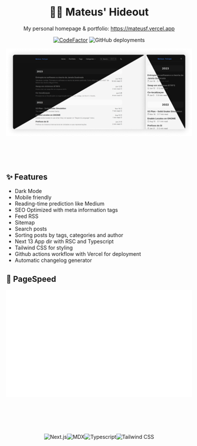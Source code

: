 <div align="center">

# 👨‍💻 Mateus' Hideout
My personal homepage & portfolio: https://mateusf.vercel.app

[![CodeFactor](https://www.codefactor.io/repository/github/mateusfg7/mfg-b/badge)](https://www.codefactor.io/repository/github/mateusfg7/mfg-b)
![GitHub deployments](https://img.shields.io/github/deployments/mateusfg7/mfg-b/production?label=deploy)


![](.github/assets/screenshot-desktop_mobile-duo.png)

</div>

<br />
<br />
<br />


## ✨ Features

- Dark Mode
- Mobile friendly
- Reading-time prediction like Medium
- SEO Optimized with meta information tags
- Feed RSS
- Sitemap
- Search posts
- Sorting posts by tags, categories and author
- Next 13 App dir with RSC and Typescript
- Tailwind CSS for styling
- Github actions workflow with Vercel for deployment
- Automatic changelog generator

## 🚀 PageSpeed
![Pagespeed metrics `.github/assets/pagespeed-metrics.svg`](.github/assets/pagespeed-metrics.svg)

<br />
<br />
<br />
<br />

<div align="center">

![Next.js](https://img.shields.io/badge/Next.js-111?&style=for-the-badge&logo=Next.js)![MDX](https://img.shields.io/badge/MDX-1B1F24?&style=for-the-badge&logo=mdx&logoColor=fff)![Typescript](https://img.shields.io/badge/Typescript-007acc?&style=for-the-badge&logo=Typescript&logoColor=fff)![Tailwind CSS](https://img.shields.io/badge/Tailwindcss-06B6D4?&style=for-the-badge&logo=tailwindcss&logoColor=fff)

</div>

